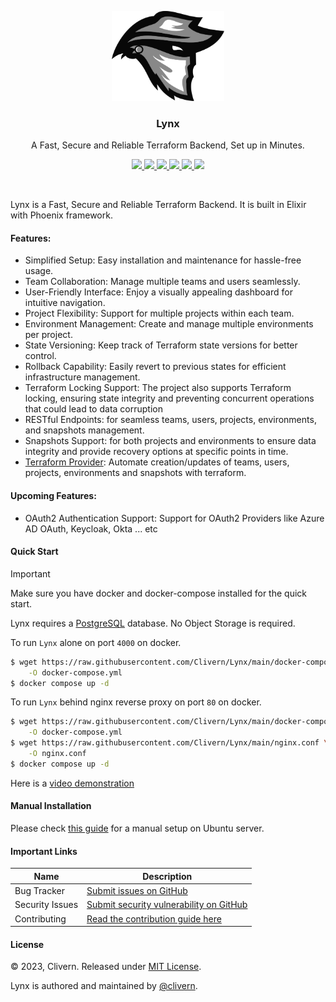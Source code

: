 <p align="center">
    <img alt="Lynx Logo" src="/assets/img/logo.png?v=0.11.9" width="180" />
    <h3 align="center">Lynx</h3>
    <p align="center">A Fast, Secure and Reliable Terraform Backend, Set up in Minutes.</p>
    <p align="center">
        <a href="https://github.com/Clivern/Lynx/actions/workflows/ci.yml">
            <img src="https://github.com/Clivern/Lynx/actions/workflows/server_ci.yml/badge.svg"/>
        </a>
        <a href="https://github.com/Clivern/Lynx/releases">
            <img src="https://img.shields.io/badge/Version-0.11.9-1abc9c.svg">
        </a>
        <a href="https://hub.docker.com/r/clivern/lynx/tags">
            <img src="https://img.shields.io/badge/Docker-0.11.9-1abc9c.svg">
        </a>
        <a href="https://github.com/Clivern/terraform-provider-lynx">
            <img src="https://img.shields.io/badge/Terraform-Provider-yellow.svg">
        </a>
        <a href="https://github.com/Clivern/Lynx/actions/workflows/docker.yml">
            <img src="https://github.com/Clivern/Lynx/actions/workflows/docker.yml/badge.svg">
        </a>
        <a href="https://github.com/Clivern/Lynx/blob/main/LICENSE">
            <img src="https://img.shields.io/badge/LICENSE-MIT-orange.svg">
        </a>
    </p>
</p>
<br/>

Lynx is a Fast, Secure and Reliable Terraform Backend. It is built in Elixir with Phoenix framework.

#### Features:

- Simplified Setup: Easy installation and maintenance for hassle-free usage.
- Team Collaboration: Manage multiple teams and users seamlessly.
- User-Friendly Interface: Enjoy a visually appealing dashboard for intuitive navigation.
- Project Flexibility: Support for multiple projects within each team.
- Environment Management: Create and manage multiple environments per project.
- State Versioning: Keep track of Terraform state versions for better control.
- Rollback Capability: Easily revert to previous states for efficient infrastructure management.
- Terraform Locking Support: The project also supports Terraform locking, ensuring state integrity and preventing concurrent operations that could lead to data corruption
- RESTful Endpoints: for seamless teams, users, projects, environments, and snapshots management.
- Snapshots Support: for both projects and environments to ensure data integrity and provide recovery options at specific points in time.
- [Terraform Provider](https://github.com/Clivern/terraform-provider-lynx): Automate creation/updates of teams, users, projects, environments and snapshots with terraform.

#### Upcoming Features:

- OAuth2 Authentication Support: Support for OAuth2 Providers like Azure AD OAuth, Keycloak, Okta ... etc


#### Quick Start

> [!IMPORTANT]
>
> Make sure you have docker and docker-compose installed for the quick start.

Lynx requires a [PostgreSQL](https://www.postgresql.org/) database. No Object Storage is required.

To run `Lynx` alone on port `4000` on docker.

```bash
$ wget https://raw.githubusercontent.com/Clivern/Lynx/main/docker-compose.yml \
    -O docker-compose.yml
$ docker compose up -d
```

To run `Lynx` behind nginx reverse proxy on port `80` on docker.

```bash
$ wget https://raw.githubusercontent.com/Clivern/Lynx/main/docker-compose-nginx.yml \
    -O docker-compose.yml
$ wget https://raw.githubusercontent.com/Clivern/Lynx/main/nginx.conf \
    -O nginx.conf
$ docker compose up -d
```

Here is a [video demonstration](https://www.youtube.com/watch?v=YNkHfysr3-0)


#### Manual Installation

Please check [this guide](./docs/how-to/deploy-on-ubuntu/README.md) for a manual setup on Ubuntu server.


#### Important Links

| Name            | Description                                                                                        |
| --------------- | -------------------------------------------------------------------------------------------------- |
| Bug Tracker     | [Submit issues on GitHub](https://github.com/clivern/lynx/issues)                                  |
| Security Issues | [Submit security vulnerability on GitHub](https://github.com/Clivern/Lynx/security/advisories/new) |
| Contributing    | [Read the contribution guide here](./docs/how-to/development/Reamd.md)                             |


#### License

© 2023, Clivern. Released under [MIT License](https://opensource.org/licenses/mit-license.php).

Lynx is authored and maintained by [@clivern](http://github.com/clivern).
